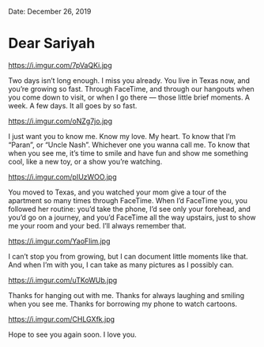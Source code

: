 
Date: December 26, 2019

# Dear Sariyah

https://i.imgur.com/7pVaQKi.jpg

Two days isn’t long enough. I miss you already. You live in Texas now, and you’re growing so fast. Through FaceTime, and through our hangouts when you come down to visit, or when I go there — those little brief moments. A week. A few days. It all goes by so fast.

https://i.imgur.com/oNZg7jo.jpg

I just want you to know me. Know my love. My heart. To know that I’m “Paran”, or “Uncle Nash”. Whichever one you wanna call me. To know that when you see me, it’s time to smile and have fun and show me something cool, like a new toy, or a show you’re watching.

https://i.imgur.com/pIUzWOO.jpg

You moved to Texas, and you watched your mom give a tour of the apartment so many times through FaceTime. When I’d FaceTime you, you followed her routine: you’d take the phone, I’d see only your forehead, and you’d go on a journey, and you’d FaceTime all the way upstairs, just to show me your room and your bed. I’ll always remember that.

https://i.imgur.com/YaoFlim.jpg

I can’t stop you from growing, but I can document little moments like that. And when I’m with you, I can take as many pictures as I possibly can.

https://i.imgur.com/uTKoWUb.jpg

Thanks for hanging out with me. Thanks for always laughing and smiling when you see me. Thanks for borrowing my phone to watch cartoons.

https://i.imgur.com/CHLGXfk.jpg

Hope to see you again soon. I love you.
